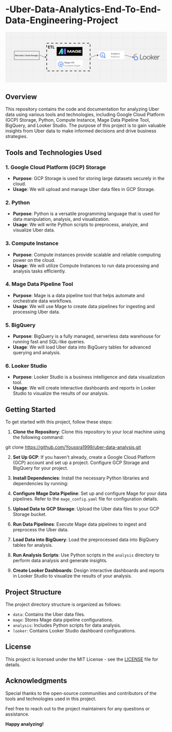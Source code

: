 # -Uber-Data-Analytics-End-To-End-Data-Engineering-Project


![Project Pipeline](image.png)

## Overview

This repository contains the code and documentation for analyzing Uber data using various tools and technologies, including Google Cloud Platform (GCP) Storage, Python, Compute Instance, Mage Data Pipeline Tool, BigQuery, and Looker Studio. The purpose of this project is to gain valuable insights from Uber data to make informed decisions and drive business strategies.

## Tools and Technologies Used

### 1. Google Cloud Platform (GCP) Storage

- **Purpose**: GCP Storage is used for storing large datasets securely in the cloud.
- **Usage**: We will upload and manage Uber data files in GCP Storage.

### 2. Python

- **Purpose**: Python is a versatile programming language that is used for data manipulation, analysis, and visualization.
- **Usage**: We will write Python scripts to preprocess, analyze, and visualize Uber data.

### 3. Compute Instance

- **Purpose**: Compute instances provide scalable and reliable computing power on the cloud.
- **Usage**: We will utilize Compute Instances to run data processing and analysis tasks efficiently.

### 4. Mage Data Pipeline Tool

- **Purpose**: Mage is a data pipeline tool that helps automate and orchestrate data workflows.
- **Usage**: We will use Mage to create data pipelines for ingesting and processing Uber data.

### 5. BigQuery

- **Purpose**: BigQuery is a fully managed, serverless data warehouse for running fast and SQL-like queries.
- **Usage**: We will load Uber data into BigQuery tables for advanced querying and analysis.

### 6. Looker Studio

- **Purpose**: Looker Studio is a business intelligence and data visualization tool.
- **Usage**: We will create interactive dashboards and reports in Looker Studio to visualize the results of our analysis.

## Getting Started

To get started with this project, follow these steps:

1. **Clone the Repository**: Clone this repository to your local machine using the following command:

git clone https://github.com/Youssra1999/uber-data-analysis.git 


2. **Set Up GCP**: If you haven't already, create a Google Cloud Platform (GCP) account and set up a project. Configure GCP Storage and BigQuery for your project.

3. **Install Dependencies**: Install the necessary Python libraries and dependencies by running:


4. **Configure Mage Data Pipeline**: Set up and configure Mage for your data pipelines. Refer to the `mage_config.yaml` file for configuration details.

5. **Upload Data to GCP Storage**: Upload the Uber data files to your GCP Storage bucket.

6. **Run Data Pipelines**: Execute Mage data pipelines to ingest and preprocess the Uber data.

7. **Load Data into BigQuery**: Load the preprocessed data into BigQuery tables for analysis.

8. **Run Analysis Scripts**: Use Python scripts in the `analysis` directory to perform data analysis and generate insights.

9. **Create Looker Dashboards**: Design interactive dashboards and reports in Looker Studio to visualize the results of your analysis.

## Project Structure

The project directory structure is organized as follows:

- `data`: Contains the Uber data files.
- `mage`: Stores Mage data pipeline configurations.
- `analysis`: Includes Python scripts for data analysis.
- `looker`: Contains Looker Studio dashboard configurations.

## License

This project is licensed under the MIT License - see the [LICENSE](LICENSE) file for details.

## Acknowledgments

Special thanks to the open-source communities and contributors of the tools and technologies used in this project.

Feel free to reach out to the project maintainers for any questions or assistance.

**Happy analyzing!**
